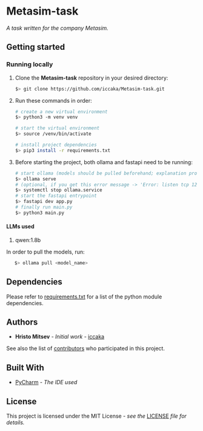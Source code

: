 # Metasim-task

*A task written for the company Metasim.*

## Getting started

### Running locally

1. Clone the **Metasim-task** repository in your desired directory:
    ```bash
   $> git clone https://github.com/iccaka/Metasim-task.git
   ```
2. Run these commands in order:
    ```bash
   # create a new virtual environment
   $> python3 -m venv venv

   # start the virtual environment
   $> source /venv/bin/activate
   
   # install project dependencies
   $> pip3 install -r requirements.txt
3. Before starting the project, both ollama and fastapi need to be running:
   ```bash
   # start ollama (models should be pulled beforehand; explanation provided below)
   $> ollama serve
   # (optional, if you get this error message -> 'Error: listen tcp 127.0.0.1:XXXXX: bind: address already in use')
   $> systemctl stop ollama.service
   # start the fastapi entrypoint
   $> fastapi dev app.py
   # finally run main.py
   $> python3 main.py
    ```
   
#### LLMs used

1. qwen:1.8b

In order to pull the models, run:

```bash
   $> ollama pull <model_name>
```

## Dependencies

Please refer to [requirements.txt](requirements.txt) for a list of the python module dependencies.

## Authors

* **Hristo Mitsev** - *Initial work* - [iccaka](https://github.com/iccaka)

See also the list of [contributors]() who participated 
in this project.

## Built With

* [PyCharm](https://www.jetbrains.com/pycharm/) - *The IDE used*

## License

This project is licensed under the MIT License - *see the* 
[LICENSE](https://github.com/iccaka/Metasim-task/blob/master/LICENSE.md) *file for details.*
